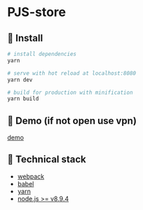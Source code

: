 # PJS-store

## :hammer: Install

```bash
# install dependencies
yarn

# serve with hot reload at localhost:8080
yarn dev

# build for production with minification
yarn build
```

## :convenience_store: Demo (if not open use vpn)

[demo](https://pjs-store.netlify.com/)

## :muscle: Technical stack

* [webpack](https://webpack.js.org/)
* [babel](https://babeljs.io/)
* [yarn](https://yarnpkg.com/lang/en/)
* [node.js >= v8.9.4](https://nodejs.org/en/)
